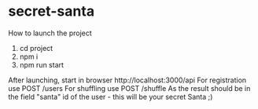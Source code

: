 # secret-santa

How to launch the project
1. cd project
2. npm i
3. npm run start

After launching, start in browser http://localhost:3000/api
For registration use POST /users
For shuffling use POST /shuffle
As the result should be in the field "santa" id of the user - this will be your secret Santa ;)